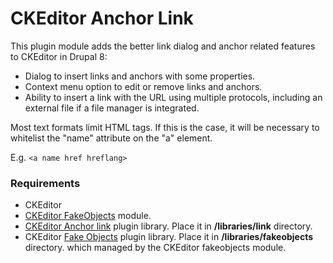 # CKEditor Anchor Link

This plugin module adds the better link dialog and anchor related features
to CKEditor in Drupal 8:

- Dialog to insert links and anchors with some properties.
- Context menu option to edit or remove links and anchors.
- Ability to insert a link with the URL using multiple protocols, including an
  external file if a file manager is integrated.

Most text formats limit HTML tags. If this is the case, it will
 be necessary to whitelist the "name" attribute on the "a" element.

E.g. `<a name href hreflang>`


### Requirements
* CKEditor
* [CKEditor FakeObjects](https://www.drupal.org/project/fakeobjects) module.
* [CKEditor Anchor link](https://ckeditor.com/cke4/addon/link) plugin library.
   Place it in **/libraries/link** directory.
* CKEditor [Fake Objects](https://ckeditor.com/cke4/addon/fakeobjects)
  plugin library. Place it in **/libraries/fakeobjects** directory.
 which managed by the CKEditor fakeobjects module.
